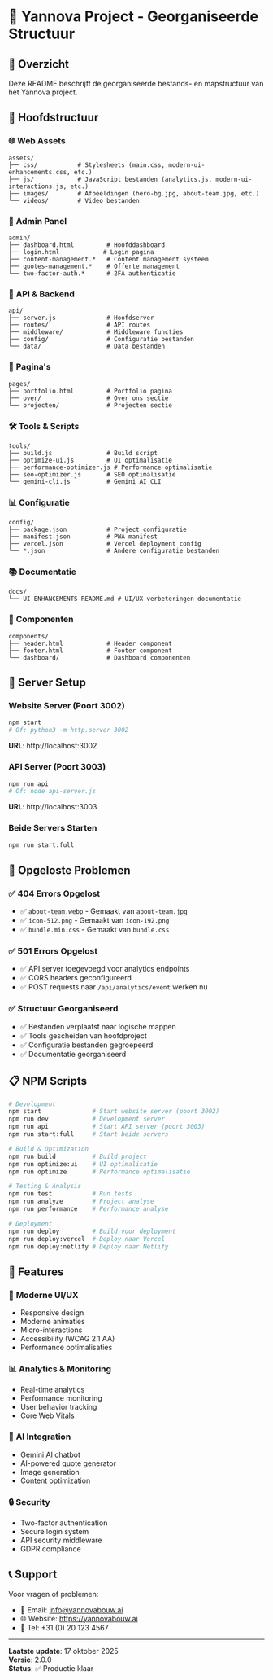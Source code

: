 # 📁 Yannova Project - Georganiseerde Structuur

## 🎯 **Overzicht**
Deze README beschrijft de georganiseerde bestands- en mapstructuur van het Yannova project.

## 📂 **Hoofdstructuur**

### 🌐 **Web Assets**
```
assets/
├── css/           # Stylesheets (main.css, modern-ui-enhancements.css, etc.)
├── js/            # JavaScript bestanden (analytics.js, modern-ui-interactions.js, etc.)
├── images/        # Afbeeldingen (hero-bg.jpg, about-team.jpg, etc.)
└── videos/        # Video bestanden
```

### 🔧 **Admin Panel**
```
admin/
├── dashboard.html         # Hoofddashboard
├── login.html            # Login pagina
├── content-management.*   # Content management systeem
├── quotes-management.*    # Offerte management
└── two-factor-auth.*      # 2FA authenticatie
```

### 🚀 **API & Backend**
```
api/
├── server.js              # Hoofdserver
├── routes/                # API routes
├── middleware/            # Middleware functies
├── config/                # Configuratie bestanden
└── data/                  # Data bestanden
```

### 📄 **Pagina's**
```
pages/
├── portfolio.html         # Portfolio pagina
├── over/                  # Over ons sectie
└── projecten/             # Projecten sectie
```

### 🛠️ **Tools & Scripts**
```
tools/
├── build.js               # Build script
├── optimize-ui.js         # UI optimalisatie
├── performance-optimizer.js # Performance optimalisatie
├── seo-optimizer.js       # SEO optimalisatie
└── gemini-cli.js          # Gemini AI CLI
```

### 📊 **Configuratie**
```
config/
├── package.json           # Project configuratie
├── manifest.json          # PWA manifest
├── vercel.json            # Vercel deployment config
└── *.json                 # Andere configuratie bestanden
```

### 📚 **Documentatie**
```
docs/
└── UI-ENHANCEMENTS-README.md # UI/UX verbeteringen documentatie
```

### 🧩 **Componenten**
```
components/
├── header.html            # Header component
├── footer.html            # Footer component
└── dashboard/             # Dashboard componenten
```

## 🚀 **Server Setup**

### **Website Server** (Poort 3002)
```bash
npm start
# Of: python3 -m http.server 3002
```
**URL**: http://localhost:3002

### **API Server** (Poort 3003)
```bash
npm run api
# Of: node api-server.js
```
**URL**: http://localhost:3003

### **Beide Servers Starten**
```bash
npm run start:full
```

## 🔧 **Opgeloste Problemen**

### ✅ **404 Errors Opgelost**
- ✅ `about-team.webp` - Gemaakt van `about-team.jpg`
- ✅ `icon-512.png` - Gemaakt van `icon-192.png`
- ✅ `bundle.min.css` - Gemaakt van `bundle.css`

### ✅ **501 Errors Opgelost**
- ✅ API server toegevoegd voor analytics endpoints
- ✅ CORS headers geconfigureerd
- ✅ POST requests naar `/api/analytics/event` werken nu

### ✅ **Structuur Georganiseerd**
- ✅ Bestanden verplaatst naar logische mappen
- ✅ Tools gescheiden van hoofdproject
- ✅ Configuratie bestanden gegroepeerd
- ✅ Documentatie georganiseerd

## 📋 **NPM Scripts**

```bash
# Development
npm start              # Start website server (poort 3002)
npm run dev            # Development server
npm run api            # Start API server (poort 3003)
npm run start:full     # Start beide servers

# Build & Optimization
npm run build          # Build project
npm run optimize:ui    # UI optimalisatie
npm run optimize       # Performance optimalisatie

# Testing & Analysis
npm run test           # Run tests
npm run analyze        # Project analyse
npm run performance    # Performance analyse

# Deployment
npm run deploy         # Build voor deployment
npm run deploy:vercel  # Deploy naar Vercel
npm run deploy:netlify # Deploy naar Netlify
```

## 🌟 **Features**

### 🎨 **Moderne UI/UX**
- Responsive design
- Moderne animaties
- Micro-interactions
- Accessibility (WCAG 2.1 AA)
- Performance optimalisaties

### 📊 **Analytics & Monitoring**
- Real-time analytics
- Performance monitoring
- User behavior tracking
- Core Web Vitals

### 🤖 **AI Integration**
- Gemini AI chatbot
- AI-powered quote generator
- Image generation
- Content optimization

### 🔒 **Security**
- Two-factor authentication
- Secure login system
- API security middleware
- GDPR compliance

## 📞 **Support**

Voor vragen of problemen:
- 📧 Email: info@yannovabouw.ai
- 🌐 Website: https://yannovabouw.ai
- 📱 Tel: +31 (0) 20 123 4567

---

**Laatste update**: 17 oktober 2025  
**Versie**: 2.0.0  
**Status**: ✅ Productie klaar
